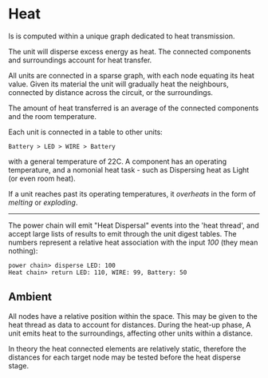 # Heat

Is is computed within a unique graph dedicated to heat transmission.

The unit will disperse excess energy as heat. The connected components and surroundings account for heat transfer.

All units are connected in a sparse graph, with each node equating its heat value. Given its material the unit will gradually heat the neighbours, connected by distance across the circuit, or the surroundings.

The amount of heat transferred is an average of the connected components and the room temperature.

Each unit is connected in a table to other units:

    Battery > LED > WIRE > Battery

with a general temperature of 22C. A component has an operating temperature, and a nomonial heat task - such as Dispersing heat as Light (or even room heat).

If a unit reaches past its operating temperatures, it _overheats_ in the form of _melting_ or _exploding_.

---

The power chain will emit "Heat Dispersal" events into the 'heat thread', and accept large lists of results to emit through the unit digest tables. The numbers represent a relative heat association with the input _100_ (they mean nothing):


    power chain> disperse LED: 100
    Heat chain> return LED: 110, WIRE: 99, Battery: 50

## Ambient

All nodes have a relative position within the space. This may be given to the heat thread as data to account for distances. During the heat-up phase, A unit emits heat to the surroundings, affecting other units within a distance.

In theory the heat connected elements are relatively static, therefore the distances for each target node may be tested before the heat disperse stage.
